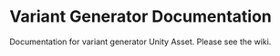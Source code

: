 # Variant Generator Documentation
Documentation for variant generator Unity Asset.
Please see the wiki.
